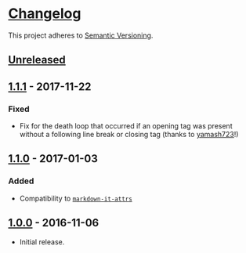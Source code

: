 # [Changelog](http://keepachangelog.com/)

This project adheres to [Semantic Versioning](http://semver.org/).

## [Unreleased][unreleased]

## [1.1.1] - 2017-11-22
### Fixed
 * Fix for the death loop that occurred if an opening tag was present without a following line break or closing tag (thanks to [yamash723](https://github.com/jGleitz/markdown-it-kbd/pull/3)!)

## [1.1.0] - 2017-01-03
### Added
 * Compatibility to [`markdown-it-attrs`](https://github.com/arve0/markdown-it-attrs/)

## [1.0.0] - 2016-11-06
 * Initial release.

[unreleased]: https://github.com/jGleitz/markdown-it-kbd/compare/v1.1.1...HEAD
[1.1.1]: https://github.com/jGleitz/markdown-it-kbd/compare/v1.1.0...v1.1.1
[1.1.0]: https://github.com/jGleitz/markdown-it-kbd/compare/v1.0.0...v1.1.0
[1.0.0]: https://github.com/jGleitz/markdown-it-kbd/tree/v1.0.0
